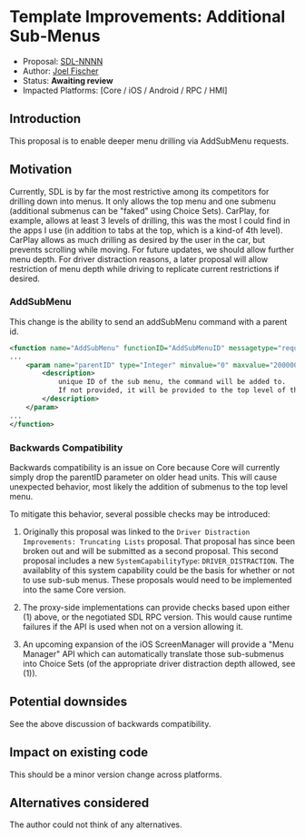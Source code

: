 # Template Improvements: Additional Sub-Menus

* Proposal: [SDL-NNNN](nnnn-template-additional-submenus.md)
* Author: [Joel Fischer](https://github.com/joeljfischer)
* Status: **Awaiting review**
* Impacted Platforms: [Core / iOS / Android / RPC / HMI]

## Introduction

This proposal is to enable deeper menu drilling via AddSubMenu requests.

## Motivation

Currently, SDL is by far the most restrictive among its competitors for drilling down into menus. It only allows the top menu and one submenu (additional submenus can be "faked" using Choice Sets). CarPlay, for example, allows at least 3 levels of drilling, this was the most I could find in the apps I use (in addition to tabs at the top, which is a kind-of 4th level). CarPlay allows as much drilling as desired by the user in the car, but prevents scrolling while moving. For future updates, we should allow further menu depth. For driver distraction reasons, a later proposal will allow restriction of menu depth while driving to replicate current restrictions if desired.

### AddSubMenu

This change is the ability to send an addSubMenu command with a parent id.

```xml
<function name="AddSubMenu" functionID="AddSubMenuID" messagetype="request">
...
    <param name="parentID" type="Integer" minvalue="0" maxvalue="2000000000" defvalue="0" mandatory="false">
        <description>
            unique ID of the sub menu, the command will be added to.
            If not provided, it will be provided to the top level of the in application menu.
        </description>
    </param>
...
</function>
```

### Backwards Compatibility

Backwards compatibility is an issue on Core because Core will currently simply drop the parentID parameter on older head units. This will cause unexpected behavior, most likely the addition of submenus to the top level menu.

To mitigate this behavior, several possible checks may be introduced:

1. Originally this proposal was linked to the `Driver Distraction Improvements: Truncating Lists` proposal. That proposal has since been broken out and will be submitted as a second proposal. This second proposal includes a new `SystemCapabilityType`: `DRIVER_DISTRACTION`. The availablity of this system capability could be the basis for whether or not to use sub-sub menus. These proposals would need to be implemented into the same Core version.

2. The proxy-side implementations can provide checks based upon either (1) above, or the negotiated SDL RPC version. This would cause runtime failures if the API is used when not on a version allowing it.

3. An upcoming expansion of the iOS ScreenManager will provide a "Menu Manager" API which can automatically translate those sub-submenus into Choice Sets (of the appropriate driver distraction depth allowed, see (1)).

## Potential downsides

See the above discussion of backwards compatibility.

## Impact on existing code

This should be a minor version change across platforms.

## Alternatives considered

The author could not think of any alternatives.